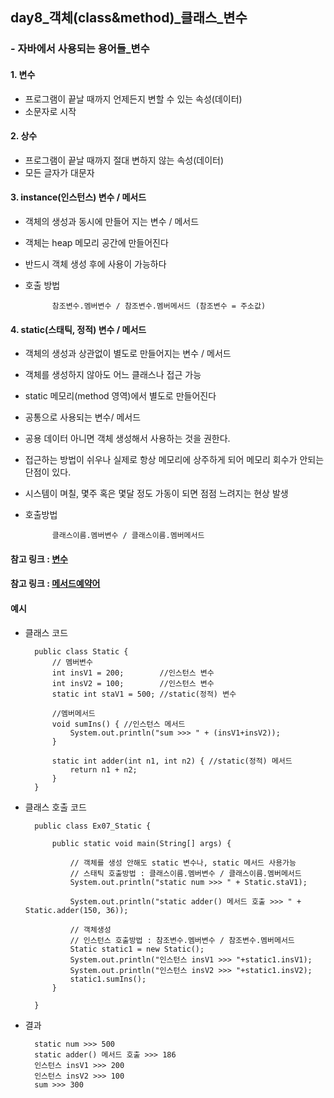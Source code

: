## day8_객체(class&method)_클래스_변수

### - 자바에서 사용되는 용어들_변수
#### 1. 변수
- 프로그램이 끝날 때까지 언제든지 변할 수 있는 속성(데이터)
- 소문자로 시작 

#### 2. 상수 
- 프로그램이 끝날 때까지 절대 변하지 않는 속성(데이터)
- 모든 글자가 대문자

#### 3. instance(인스턴스) 변수 / 메서드
- 객체의 생성과 동시에 만들어 지는 변수 / 메서드
- 객체는 heap 메모리 공간에 만들어진다
- 반드시 객체 생성 후에 사용이 가능하다
- 호출 방법
        
            참조변수.멤버변수 / 참조변수.멤버메서드 (참조변수 = 주소값)

#### 4. static(스태틱, 정적) 변수 / 메서드 
- 객체의 생성과 상관없이 별도로 만들어지는 변수 / 메서드
- 객체를 생성하지 않아도 어느 클래스나 접근 가능
- static 메모리(method 영역)에서 별도로 만들어진다
- 공통으로 사용되는 변수/ 메서드
- 공용 데이터 아니면 객체 생성해서 사용하는 것을 권한다.
- 접근하는 방법이 쉬우나 실제로 항상 메모리에 상주하게 되어 메모리 회수가 안되는 단점이 있다.
- 시스템이 며칠, 몇주 혹은 몇달 정도 가동이 되면 점점 느려지는 현상 발생
- 호출방법 
    
    		클래스이름.멤버변수 / 클래스이름.멤버메서드

#### 참고 링크 : [변수](https://github.com/hyeah0/Java/blob/main/%E1%84%8C%E1%85%A1%E1%84%87%E1%85%A1%E1%84%8C%E1%85%A5%E1%86%BC%E1%84%85%E1%85%B5(%E1%84%80%E1%85%AE%E1%86%A8%E1%84%87%E1%85%B5%E1%84%89%E1%85%AE%E1%84%8B%E1%85%A5%E1%86%B8%E1%84%8C%E1%85%A5%E1%86%AB)/%EA%B0%9D%EC%B2%B4/8.%EB%B3%80%EC%88%98.md)
#### 참고 링크 : [메서드예약어](https://github.com/hyeah0/Java/blob/main/%E1%84%8C%E1%85%A1%E1%84%87%E1%85%A1%E1%84%8C%E1%85%A5%E1%86%BC%E1%84%85%E1%85%B5(%E1%84%80%E1%85%AE%E1%86%A8%E1%84%87%E1%85%B5%E1%84%89%E1%85%AE%E1%84%8B%E1%85%A5%E1%86%B8%E1%84%8C%E1%85%A5%E1%86%AB)/%EA%B0%9D%EC%B2%B4/6-1.%EB%A9%94%EC%86%8C%EB%93%9C.md#%EB%A9%94%EC%84%9C%EB%93%9C-%EC%98%88%EC%95%BD%EC%96%B4)

#### 예시
- 클래스 코드

        public class Static {
            // 멤버변수
            int insV1 = 200;		//인스턴스 변수
            int insV2 = 100;		//인스턴스 변수
            static int staV1 = 500; //static(정적) 변수
            
            //멤버메서드
            void sumIns() { //인스턴스 메서드
                System.out.println("sum >>> " + (insV1+insV2));
            }
            
            static int adder(int n1, int n2) { //static(정적) 메서드
                return n1 + n2;
            }
        }

- 클래스 호출 코드

        public class Ex07_Static {

            public static void main(String[] args) {
                
                // 객체를 생성 안해도 static 변수나, static 메서드 사용가능
                // 스태틱 호출방법 : 클래스이름.멤버변수 / 클래스이름.멤버메서드
                System.out.println("static num >>> " + Static.staV1);
                
                System.out.println("static adder() 메서드 호출 >>> " + Static.adder(150, 36));
            
                // 객체생성
                // 인스턴스 호출방법 : 참조변수.멤버변수 / 참조변수.멤버메서드
                Static static1 = new Static();
                System.out.println("인스턴스 insV1 >>> "+static1.insV1);
                System.out.println("인스턴스 insV2 >>> "+static1.insV2);
                static1.sumIns();
            }

        }

- 결과

        static num >>> 500
        static adder() 메서드 호출 >>> 186
        인스턴스 insV1 >>> 200
        인스턴스 insV2 >>> 100
        sum >>> 300
